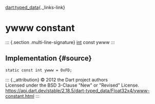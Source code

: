 [dart:typed\_data](../../dart-typed_data/dart-typed_data-library){._links-link}

ywww constant
=============

::: {.section .multi-line-signature}
[int](../../dart-core/int-class) const ywww
:::

Implementation {#source}
--------------

``` {.language-dart data-language="dart"}
static const int ywww = 0xFD;
```

::: {._attribution}
© 2012 the Dart project authors\
Licensed under the BSD 3-Clause \"New\" or \"Revised\" License.\
<https://api.dart.dev/stable/2.18.5/dart-typed_data/Float32x4/ywww-constant.html>
:::
